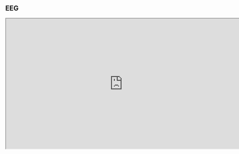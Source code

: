 ## EEG
<iframe src="https://mfr.ca-1.osf.io/render?url=https://osf.io/5r96v/?direct%26mode=render%26action=download%26mode=render", width="730", height="410"></iframe>
